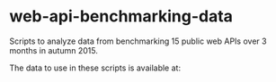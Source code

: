 # web-api-benchmarking-data
Scripts to analyze data from benchmarking 15 public web APIs over 3 months in autumn 2015.

The data to use in these scripts is available at: 
